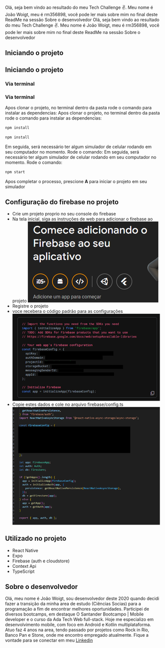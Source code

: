 Olá, seja bem vindo ao resultado do meu Tech Challenge ✌️. Meu nome é João Woigt, meu é rm356898, você pode ler mais sobre mim no final deste ReadMe na sessão Sobre o desenvolvedor
Olá, seja bem vindo ao resultado do meu Tech Challenge ✌️. Meu nome é João Woigt, meu é rm356898, você pode ler mais sobre mim no final deste ReadMe na sessão Sobre o desenvolvedor

## Iniciando o projeto

## Iniciando o projeto

### Via terminal

### Via terminal

Apos clonar o projeto, no terminal dentro da pasta rode o comando para instalar as dependencias:
Apos clonar o projeto, no terminal dentro da pasta rode o comando para instalar as dependencias:

```bash
npm install
```

```bash
npm install
```

Em seguida, será necessário ter algum simulador de celular rodando em seu computador no momento. Rode o comando:
Em seguida, será necessário ter algum simulador de celular rodando em seu computador no momento. Rode o comando:

```bash
npm start
```

Apos completar o processo, prescione **A** para iniciar o projeto em seu simulador

## Configuração do firebase no projeto

- Crie um projeto proprio no seu console do firebase
- Na tela inicial, siga as instruções de web para adicionar o firebase ao projeto
  ![alt text](image.png)
- Registre o projeto
- voce recebera o código padrão para as configurações
  ![alt text](image-1.png)
- Copie estes dados e cole no arquivo firebase/config.ts
  ![alt text](image-2.png)

## Utilizado no projeto

- React Native
- Expo
- Firebase (auth e cloudstore)
- Context Api
- TypeScript

## Sobre o desenvolvedor

Olá, meu nome é João Woigt, sou desenvolvedor deste 2020 quando decidi fazer a transição da minha area de estudo (Ciências Socias) para a programação a fim de encontrar melhores oportunidades. Participei de diversos bootcamps, em destaque O Santander Bootcampo | Mobile developer e o curso da Ada Tech Web full-stack. Hoje me especializo em desenvolvimento mobile, com foco em Android e Kotlin multiplataforma. Atuo faz 4 anos na area, tendo passado por projetos como Rock in Rio, Banco Pan e Stone, onde me encontro empregado atualmente.
Fique a vontade para se conectar em meu [Linkedin](https://www.linkedin.com/in/joaowoigt/)
